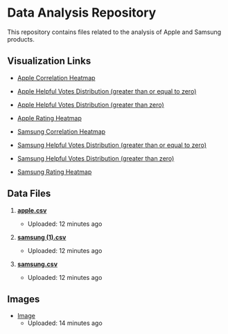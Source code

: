 # Data Analysis Repository

This repository contains files related to the analysis of Apple and Samsung products.

## Visualization Links

- [Apple Correlation Heatmap](https://viveks-codes.github.io/Research/apple_correlation_heatmap.html)
- [Apple Helpful Votes Distribution (greater than or equal to zero)](https://viveks-codes.github.io/Research/apple_helpful_votes_distributiongezero.html)
- [Apple Helpful Votes Distribution (greater than zero)](https://viveks-codes.github.io/Research/apple_helpful_votes_distributiongzero.html)
- [Apple Rating Heatmap](https://viveks-codes.github.io/Research/apple_rating_heatmap.html)

- [Samsung Correlation Heatmap](https://viveks-codes.github.io/Research/samsung_correlation_heatmap.html)
- [Samsung Helpful Votes Distribution (greater than or equal to zero)](https://viveks-codes.github.io/Research/samsung_helpful_votes_distributiongezero.html)
- [Samsung Helpful Votes Distribution (greater than zero)](https://viveks-codes.github.io/Research/samsung_helpful_votes_distributiongzero.html)
- [Samsung Rating Heatmap](https://viveks-codes.github.io/Research/samsung_rating_heatmap.html)

## Data Files

1. **[apple.csv](apple.csv)**
   - Uploaded: 12 minutes ago

2. **[samsung (1).csv](samsung%20(1).csv)**
   - Uploaded: 12 minutes ago

3. **[samsung.csv](samsung.csv)**
   - Uploaded: 12 minutes ago

## Images

- [Image](imgg.png)
   - Uploaded: 14 minutes ago

